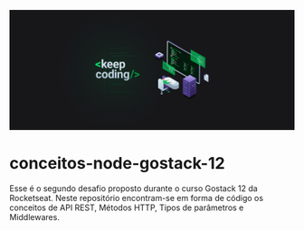 ![Screenshot](https://github.com/CleitonEstefenon/conceitos-node-gostack-12/blob/master/src/assets/Wallpaper%20Bootcamp%20-%202560x1080.png)
# conceitos-node-gostack-12

Esse é o segundo desafio proposto durante o curso Gostack 12 da Rocketseat. Neste repositório encontram-se em forma de código os conceitos de API REST,
Métodos HTTP, Tipos de parâmetros e Middlewares.
